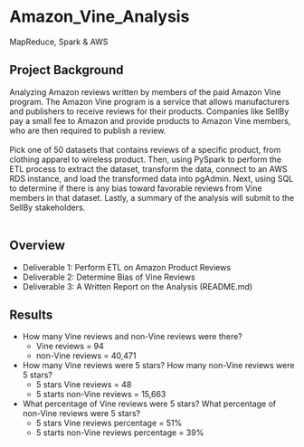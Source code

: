 # Amazon_Vine_Analysis
MapReduce, Spark &amp; AWS

## Project Background
Analyzing Amazon reviews written by members of the paid Amazon Vine program. The Amazon Vine program is a service that allows manufacturers and publishers to receive reviews for their products. Companies like SellBy pay a small fee to Amazon and provide products to Amazon Vine members, who are then required to publish a review.<br>
<br>
Pick one of 50 datasets that contains reviews of a specific product, from clothing apparel to wireless product. Then, using PySpark to perform the ETL process to extract the dataset, transform the data, connect to an AWS RDS instance, and load the transformed data into pgAdmin. Next, using SQL to determine if there is any bias toward favorable reviews from Vine members in that dataset. Lastly, a summary of the analysis will submit to the SellBy stakeholders.<br>
<br>

## Overview 
- Deliverable 1: Perform ETL on Amazon Product Reviews
- Deliverable 2: Determine Bias of Vine Reviews
- Deliverable 3: A Written Report on the Analysis (README.md)

## Results
- How many Vine reviews and non-Vine reviews were there?
  - Vine reviews = 94
  - non-Vine reviews = 40,471
- How many Vine reviews were 5 stars? How many non-Vine reviews were 5 stars?
  - 5 stars Vine reviews  = 48
  - 5 starts non-Vine reviews = 15,663
- What percentage of Vine reviews were 5 stars? What percentage of non-Vine reviews were 5 stars?
  - 5 stars Vine reviews percentage = 51%
  - 5 starts non-Vine reviews percentage = 39%
